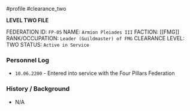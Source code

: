 #profile #clearance_two 

**LEVEL TWO FILE**

FEDERATION ID: `FP-05`
NAME: `Armion Pleiades III`
FACTION: [[FMG]]
RANK/OCCUPATION: `Leader (Guildmaster) of FMG`
CLEARANCE LEVEL: TWO
STATUS: `Active in Service`

### Personnel Log
- `10.06.2200` - Entered into service with the Four Pillars Federation

### History / Background
- N/A
